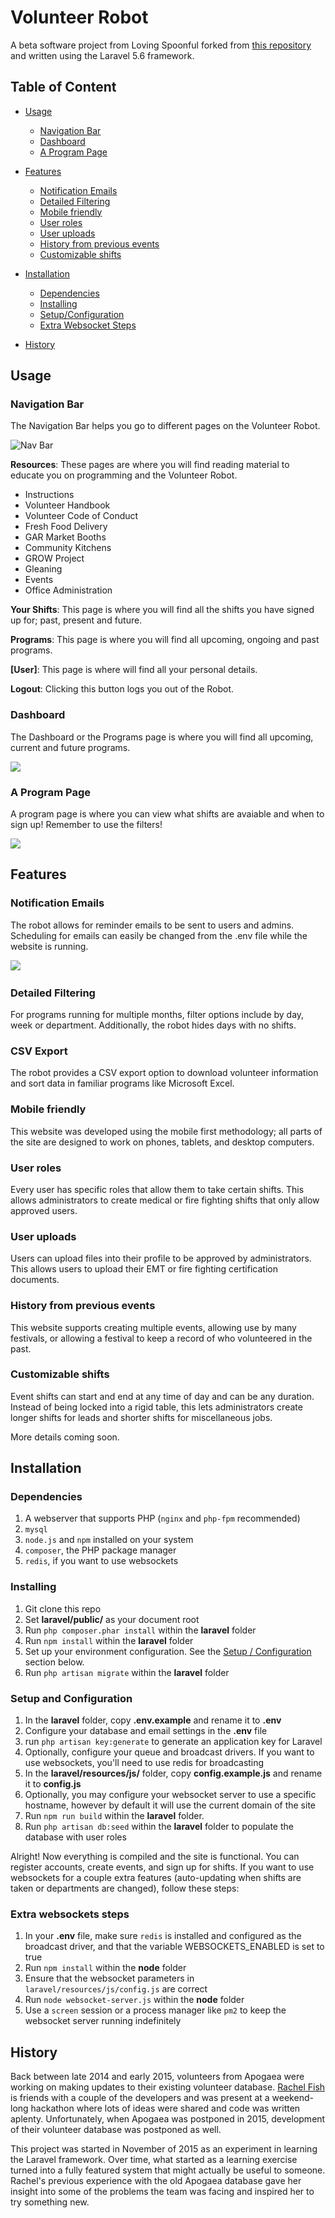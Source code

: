 # Volunteer Robot
A beta software project from Loving Spoonful forked from [this repository](https://github.com/playasoft/volunteers/) and written using the Laravel 5.6 framework.

## Table of Content

- [Usage](#usage)
  - [Navigation Bar](#navigation-bar)
  - [Dashboard](#dashboard)
  - [A Program Page](#a-program-page)
  
- [Features](#features)
  - [Notification Emails](#notification-emails)
  - [Detailed Filtering](#detailed-filtering)
  - [Mobile friendly](#mobile-friendly)
  - [User roles](#user-roles)
  - [User uploads](#user-uploads)
  - [History from previous events](#history-from-previous-events)
  - [Customizable shifts](#customizable-shifts)

- [Installation](#installation)
  - [Dependencies](#dependencies)
  - [Installing](#installing)
  - [Setup/Configuration](#setup-and-configuration)
  - [Extra Websocket Steps](#extra-websockets-steps)
  
 - [History](#history)

## Usage

### Navigation Bar

The Navigation Bar helps you go to different pages on the Volunteer Robot.

![Nav Bar](https://raw.githubusercontent.com/iamkahvi/volunteers/master/laravel/public/img/navbar.png)

**Resources**: These pages are where you will find reading material to educate you on programming and the Volunteer Robot.
- Instructions
- Volunteer Handbook
- Volunteer Code of Conduct
- Fresh Food Delivery
- GAR Market Booths
- Community Kitchens
- GROW Project
- Gleaning
- Events
- Office Administration

**Your Shifts**: This page is where you will find all the shifts you have signed up for; past, present and future.

**Programs**: This page is where you will find all upcoming, ongoing and past programs. 

**[User]**: This page is where will find all your personal details.

**Logout**: Clicking this button logs you out of the Robot.


### Dashboard

The Dashboard or the Programs page is where you will find all upcoming, current and future programs.

 <img src="https://raw.githubusercontent.com/iamkahvi/volunteers/master/laravel/public/img/Artboard%203.png">
    
### A Program Page

A program page is where you can view what shifts are avaiable and when to sign up! Remember to use the filters!

<img src="https://raw.githubusercontent.com/iamkahvi/volunteers/master/laravel/public/img/Artboard%201.png">

## Features

### Notification Emails
The robot allows for reminder emails to be sent to users and admins. Scheduling for emails can easily be changed from the .env file while the website is running.

<img src="https://github.com/iamkahvi/volunteers/blob/master/laravel/public/img/Welcome.png">
<img src"https://github.com/iamkahvi/volunteers/blob/master/laravel/public/img/Registered.png">
<im src="https://github.com/iamkahvi/volunteers/blob/master/laravel/public/img/Released.png">

### Detailed Filtering
For programs running for multiple months, filter options include by day, week or department. Additionally, the robot hides days with no shifts.

### CSV Export
The robot provides a CSV export option to download volunteer information and sort data in familiar programs like Microsoft Excel.

### Mobile friendly
This website was developed using the mobile first methodology; all parts of the site are designed to work on phones, tablets, and desktop computers.

### User roles
Every user has specific roles that allow them to take certain shifts. This allows administrators to create medical or fire fighting shifts that only allow approved users.

### User uploads
Users can upload files into their profile to be approved by administrators. This allows users to upload their EMT or fire fighting certification documents.

### History from previous events
This website supports creating multiple events, allowing use by many festivals, or allowing a festival to keep a record of who volunteered in the past.

### Customizable shifts
Event shifts can start and end at any time of day and can be any duration. Instead of being locked into a rigid table, this lets administrators create longer shifts for leads and shorter shifts for miscellaneous jobs.

More details coming soon.

## Installation

### Dependencies

1. A webserver that supports PHP (```nginx``` and ```php-fpm``` recommended)
2. ```mysql```
3. ```node.js``` and ```npm``` installed on your system
4. ```composer```, the PHP package manager
5. ```redis```, if you want to use websockets


### Installing

1. Git clone this repo
2. Set **laravel/public/** as your document root
3. Run ```php composer.phar install``` within the **laravel** folder
4. Run ```npm install``` within the **laravel** folder  
5. Set up your environment configuration. See the [Setup / Configuration](#configuration) section below. 
6. Run ```php artisan migrate``` within the **laravel** folder


### Setup and Configuration

1. In the **laravel** folder, copy **.env.example** and rename it to **.env**
2. Configure your database and email settings in the **.env** file
3. run `php artisan key:generate` to generate an application key for Laravel
4. Optionally, configure your queue and broadcast drivers. If you want to use websockets, you'll need to use redis for broadcasting
5. In the **laravel/resources/js/** folder, copy **config.example.js** and rename it to **config.js**
6. Optionally, you may configure your websocket server to use a specific hostname, however by default it will use the current domain of the site
7. Run ```npm run build``` within the **laravel** folder.
8. Run ```php artisan db:seed``` within the **laravel** folder to populate the database with user roles


Alright! Now everything is compiled and the site is functional. You can register accounts, create events, and sign up for shifts.
If you want to use websockets for a couple extra features (auto-updating when shifts are taken or departments are changed), follow these steps:


### Extra websockets steps

1. In your **.env** file, make sure ```redis``` is installed and configured as the broadcast driver, and that the variable WEBSOCKETS_ENABLED is set to true
2. Run ```npm install``` within the **node** folder
3. Ensure that the websocket parameters in  ```laravel/resources/js/config.js``` are correct
4. Run ```node websocket-server.js``` within the **node** folder
5. Use a ```screen``` session or a process manager like ```pm2``` to keep the websocket server running indefinitely

## History

Back between late 2014 and early 2015, volunteers from Apogaea were working on making updates to their existing volunteer database. [Rachel Fish](https://github.com/itsrachelfish) is friends with a couple of the developers and was present at a weekend-long hackathon where lots of ideas were shared and code was written aplenty. Unfortunately, when Apogaea was postponed in 2015, development of their volunteer database was postponed as well.

This project was started in November of 2015 as an experiment in learning the Laravel framework. Over time, what started as a learning exercise turned into a fully featured system that might actually be useful to someone. Rachel's previous experience with the old Apogaea database gave her insight into some of the problems the team was facing and inspired her to try something new.
  
